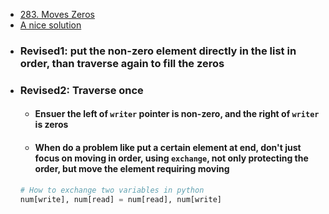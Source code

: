 - [283. Moves Zeros](https://leetcode.com/problems/move-zeroes/description/?envType=study-plan-v2&envId=leetcode-75)
- [A nice solution](https://leetcode.cn/problems/move-zeroes/?envType=study-plan-v2&envId=leetcode-75)
- ### Revised1: put the non-zero element directly in the list in order, than traverse again to fill the zeros
- ### Revised2: Traverse once
    - #### Ensuer the left of `writer` pointer is non-zero, and the right of `writer` is zeros
    - #### When do a problem like put a certain element at end, don't just focus on moving in order, using `exchange`, not only protecting the order, but move the element requiring moving
  ```python
  # How to exchange two variables in python
  num[write], num[read] = num[read], num[write]
  ```
